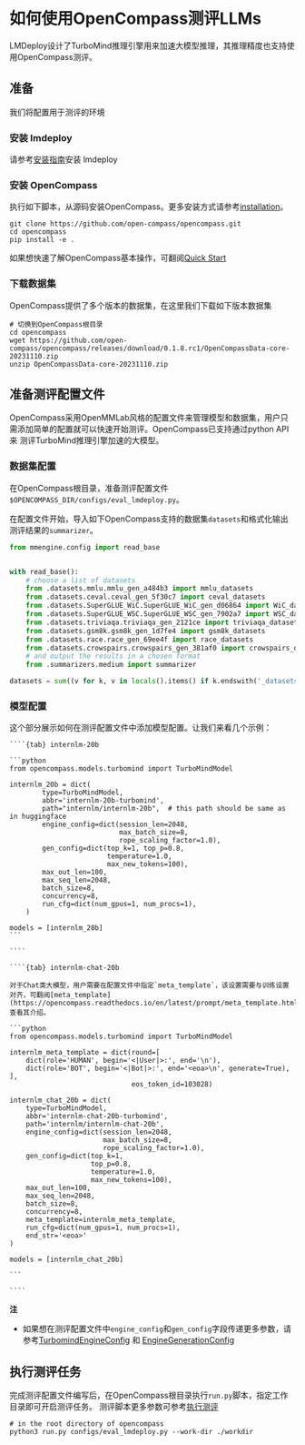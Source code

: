 # 如何使用OpenCompass测评LLMs

LMDeploy设计了TurboMind推理引擎用来加速大模型推理，其推理精度也支持使用OpenCompass测评。

## 准备

我们将配置用于测评的环境

### 安装 lmdeploy

请参考[安装指南](../get_started/installation.md)安装 lmdeploy

### 安装 OpenCompass

执行如下脚本，从源码安装OpenCompass。更多安装方式请参考[installation](https://opencompass.readthedocs.io/en/latest/get_started/installation.html)。

```shell
git clone https://github.com/open-compass/opencompass.git
cd opencompass
pip install -e .
```

如果想快速了解OpenCompass基本操作，可翻阅[Quick Start](https://opencompass.readthedocs.io/en/latest/get_started/quick_start.html#)

### 下载数据集

OpenCompass提供了多个版本的数据集，在这里我们下载如下版本数据集

```shell
# 切换到OpenCompass根目录
cd opencompass
wget https://github.com/open-compass/opencompass/releases/download/0.1.8.rc1/OpenCompassData-core-20231110.zip
unzip OpenCompassData-core-20231110.zip
```

## 准备测评配置文件

OpenCompass采用OpenMMLab风格的配置文件来管理模型和数据集，用户只需添加简单的配置就可以快速开始测评。OpenCompass已支持通过python API来
测评TurboMind推理引擎加速的大模型。

### 数据集配置

在OpenCompass根目录，准备测评配置文件`$OPENCOMPASS_DIR/configs/eval_lmdeploy.py`。

在配置文件开始，导入如下OpenCompass支持的数据集`datasets`和格式化输出测评结果的`summarizer`。

```python
from mmengine.config import read_base


with read_base():
    # choose a list of datasets
    from .datasets.mmlu.mmlu_gen_a484b3 import mmlu_datasets
    from .datasets.ceval.ceval_gen_5f30c7 import ceval_datasets
    from .datasets.SuperGLUE_WiC.SuperGLUE_WiC_gen_d06864 import WiC_datasets
    from .datasets.SuperGLUE_WSC.SuperGLUE_WSC_gen_7902a7 import WSC_datasets
    from .datasets.triviaqa.triviaqa_gen_2121ce import triviaqa_datasets
    from .datasets.gsm8k.gsm8k_gen_1d7fe4 import gsm8k_datasets
    from .datasets.race.race_gen_69ee4f import race_datasets
    from .datasets.crowspairs.crowspairs_gen_381af0 import crowspairs_datasets
    # and output the results in a chosen format
    from .summarizers.medium import summarizer

datasets = sum((v for k, v in locals().items() if k.endswith('_datasets')), [])
```

### 模型配置

这个部分展示如何在测评配置文件中添加模型配置。让我们来看几个示例：

`````{tabs}
````{tab} internlm-20b

```python
from opencompass.models.turbomind import TurboMindModel

internlm_20b = dict(
        type=TurboMindModel,
        abbr='internlm-20b-turbomind',
        path="internlm/internlm-20b",  # this path should be same as in huggingface
        engine_config=dict(session_len=2048,
                           max_batch_size=8,
                           rope_scaling_factor=1.0),
        gen_config=dict(top_k=1, top_p=0.8,
                        temperature=1.0,
                        max_new_tokens=100),
        max_out_len=100,
        max_seq_len=2048,
        batch_size=8,
        concurrency=8,
        run_cfg=dict(num_gpus=1, num_procs=1),
    )

models = [internlm_20b]
```

````

````{tab} internlm-chat-20b

对于Chat类大模型，用户需要在配置文件中指定`meta_template`，该设置需要与训练设置对齐，可翻阅[meta_template](https://opencompass.readthedocs.io/en/latest/prompt/meta_template.html) 查看其介绍。

```python
from opencompass.models.turbomind import TurboMindModel

internlm_meta_template = dict(round=[
    dict(role='HUMAN', begin='<|User|>:', end='\n'),
    dict(role='BOT', begin='<|Bot|>:', end='<eoa>\n', generate=True),
],
                              eos_token_id=103028)

internlm_chat_20b = dict(
    type=TurboMindModel,
    abbr='internlm-chat-20b-turbomind',
    path='internlm/internlm-chat-20b',
    engine_config=dict(session_len=2048,
                       max_batch_size=8,
                       rope_scaling_factor=1.0),
    gen_config=dict(top_k=1,
                    top_p=0.8,
                    temperature=1.0,
                    max_new_tokens=100),
    max_out_len=100,
    max_seq_len=2048,
    batch_size=8,
    concurrency=8,
    meta_template=internlm_meta_template,
    run_cfg=dict(num_gpus=1, num_procs=1),
    end_str='<eoa>'
)

models = [internlm_chat_20b]

```

````

`````

**注**

- 如果想在测评配置文件中`engine_config`和`gen_config`字段传递更多参数，请参考[TurbomindEngineConfig](https://github.com/InternLM/lmdeploy/blob/061f99736544c8bf574309d47baf574b69ab7eaf/lmdeploy/messages.py#L114) 和 [EngineGenerationConfig](https://github.com/InternLM/lmdeploy/blob/061f99736544c8bf574309d47baf574b69ab7eaf/lmdeploy/messages.py#L56)

## 执行测评任务

完成测评配置文件编写后，在OpenCompass根目录执行`run.py`脚本，指定工作目录即可开启测评任务。
测评脚本更多参数可参考[执行测评](https://opencompass.readthedocs.io/zh-cn/latest/user_guides/experimentation.html#id1)

```shell
# in the root directory of opencompass
python3 run.py configs/eval_lmdeploy.py --work-dir ./workdir
```
